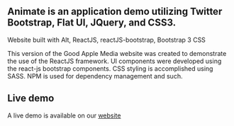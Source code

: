 
## Animate is an application demo utilizing Twitter Bootstrap, Flat UI, JQuery, and CSS3.

Website built with Alt, ReactJS, reactJS-bootstrap, Bootstrap 3 CSS

This version of the Good Apple Media website was created to demonstrate the use of the ReactJS framework. UI components were developed using the react-js bootstrap components. CSS styling is accomplished using SASS. NPM is used for dependency management and such.

## Live demo

A live demo is available on our [website](http://demo.goodapplemedia.com/v3/)
